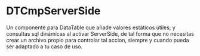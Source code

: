 # DTCmpServerSide
Un componente para DataTable que añade valores estáticos útiles; y consultas sql dinámicas al activar ServerSide, de tal forma que no necesitas crear un archivo propio para controlar tal accion, siempre y cuando pueda ser adaptado a tu caso de uso.

